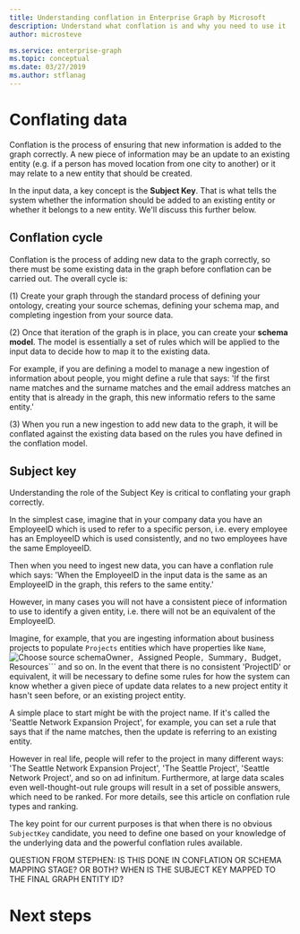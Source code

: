 ```yaml
---
title: Understanding conflation in Enterprise Graph by Microsoft
description: Understand what conflation is and why you need to use it
author: microsteve

ms.service: enterprise-graph
ms.topic: conceptual
ms.date: 03/27/2019
ms.author: stflanag
---
```


# Conflating data

Conflation is the process of ensuring that new information is added to the graph correctly. A new piece of information may be an update to an existing entity (e.g. if a person has moved location from one city to another) or it may relate to a new entity that should be created.

In the input data, a key concept is the **Subject Key**. That is what tells the system whether the information should be added to an existing entity or whether it belongs to a new entity. We'll discuss this further below.

## Conflation cycle

Conflation is the process of adding new data to the graph correctly, so there must be some existing data in the graph before conflation can be carried out. The overall cycle is:

(1) Create your graph through the standard process of defining your ontology, creating your source schemas, defining your schema map, and completing ingestion from your source data.

(2) Once that iteration of the graph is in place, you can create your **schema model**. The model is essentially a set of rules which will be applied to the input data to decide how to map it to the existing data.

For example, if you are defining a model to manage a new ingestion of information about people, you might define a rule that says: 'If the first name matches and the surname matches and the email address matches an entity that is already in the graph, this new informatio refers to the same entity.'

(3) When you run a new ingestion to add new data to the graph, it will be conflated against the existing data based on the rules you have defined in the conflation model.

## Subject key

Understanding the role of the Subject Key is critical to conflating your graph correctly. 

In the simplest case, imagine that in your company data you have an EmployeeID which is used to refer to a specific person, i.e. every employee has an EmployeeID which is used consistently, and no two employees have the same EmployeeID. 

Then when you need to ingest new data, you can have a conflation rule which says: 'When the EmployeeID in the input data is the same as an EmployeeID in the graph, this refers to the same entity.' 

However, in many cases you will not have a consistent piece of information to use to identify a given entity, i.e. there will not be an equivalent of the EmployeeID. 

Imagine, for example, that you are ingesting information about business projects to populate ```Projects``` entities which have properties like ```Name```, ![Choose source schema](media/conflation-example/choose-source-schema.png)Owner```, ```Assigned People```, ```Summary```, ```Budget```, ```Resources``` and so on. In the event that there is no consistent 'ProjectID' or equivalent, it will be necessary to define some rules for how the system can know whether a given piece of update data relates to a new project entity it hasn't seen before, or an existing project entity. 

A simple place to start might be with the project name. If it's called the 'Seattle Network Expansion Project', for example, you can set a rule that says that if the name matches, then the update is referring to an existing entity. 

However in real life, people will refer to the project in many different ways: 'The Seattle Network Expansion Project', 'The Seattle Project', 'Seattle Network Project', and so on ad infinitum. Furthermore, at large data scales even well-thought-out rule groups will result in a set of possible answers, which need to be ranked. For more details, see this article on conflation rule types and ranking. 

The key point for our current purposes is that when there is no obvious ```SubjectKey``` candidate, you need to define one based on your knowledge of the underlying data and the powerful conflation rules available.

QUESTION FROM STEPHEN: IS THIS DONE IN CONFLATION OR SCHEMA MAPPING STAGE? OR BOTH? WHEN IS THE SUBJECT KEY MAPPED TO THE FINAL GRAPH ENTITY ID?

 # Next steps

